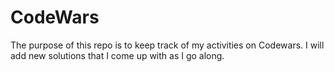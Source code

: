 # CodeWars
 The purpose of this repo is to keep track of my activities on Codewars. I will add new solutions that I come up with as I go along.
